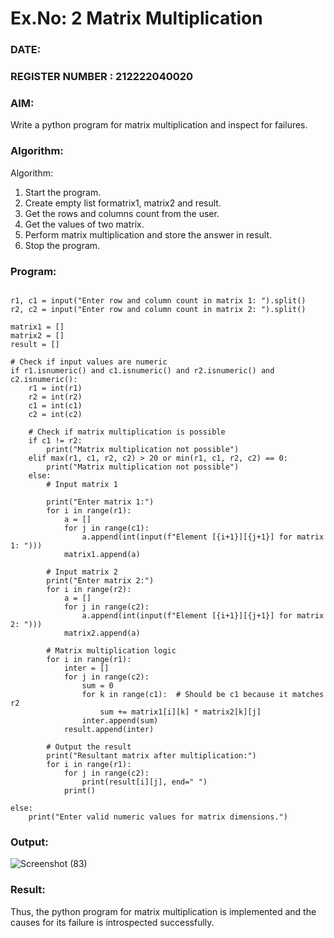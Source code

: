 # Ex.No: 2   Matrix Multiplication 

### DATE:                                                                     
### REGISTER NUMBER : 212222040020


### AIM: 
Write a python program for matrix multiplication and inspect for failures.
 
### Algorithm:

Algorithm:
1. Start the program.
2. Create empty list formatrix1, matrix2 and result.
3. Get the rows and columns count from the user.
4. Get the values of two matrix.
5. Perform matrix multiplication and store the answer in result.
6. Stop the program.
### Program:
```

r1, c1 = input("Enter row and column count in matrix 1: ").split() 
r2, c2 = input("Enter row and column count in matrix 2: ").split() 

matrix1 = [] 
matrix2 = [] 
result = []

# Check if input values are numeric
if r1.isnumeric() and c1.isnumeric() and r2.isnumeric() and c2.isnumeric(): 
    r1 = int(r1) 
    r2 = int(r2) 
    c1 = int(c1) 
    c2 = int(c2)

    # Check if matrix multiplication is possible
    if c1 != r2: 
        print("Matrix multiplication not possible") 
    elif max(r1, c1, r2, c2) > 20 or min(r1, c1, r2, c2) == 0: 
        print("Matrix multiplication not possible") 
    else: 
        # Input matrix 1
        
        print("Enter matrix 1:")
        for i in range(r1): 
            a = [] 
            for j in range(c1): 
                a.append(int(input(f"Element [{i+1}][{j+1}] for matrix 1: "))) 
            matrix1.append(a) 
        
        # Input matrix 2
        print("Enter matrix 2:")
        for i in range(r2): 
            a = [] 
            for j in range(c2): 
                a.append(int(input(f"Element [{i+1}][{j+1}] for matrix 2: "))) 
            matrix2.append(a) 
        
        # Matrix multiplication logic
        for i in range(r1): 
            inter = [] 
            for j in range(c2): 
                sum = 0 
                for k in range(c1):  # Should be c1 because it matches r2
                    sum += matrix1[i][k] * matrix2[k][j] 
                inter.append(sum) 
            result.append(inter) 
        
        # Output the result
        print("Resultant matrix after multiplication:")
        for i in range(r1): 
            for j in range(c2): 
                print(result[i][j], end=" ") 
            print() 

else: 
    print("Enter valid numeric values for matrix dimensions.")

```


### Output:

![Screenshot (83)](https://github.com/user-attachments/assets/07cd27e1-875e-4aac-b937-7a0493a4a665)






### Result:
Thus, the python program for matrix multiplication is implemented and the causes for its failure is introspected successfully.
